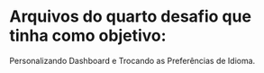 # Arquivos do quarto desafio que tinha como objetivo: 
Personalizando Dashboard e Trocando as Preferências de Idioma.
